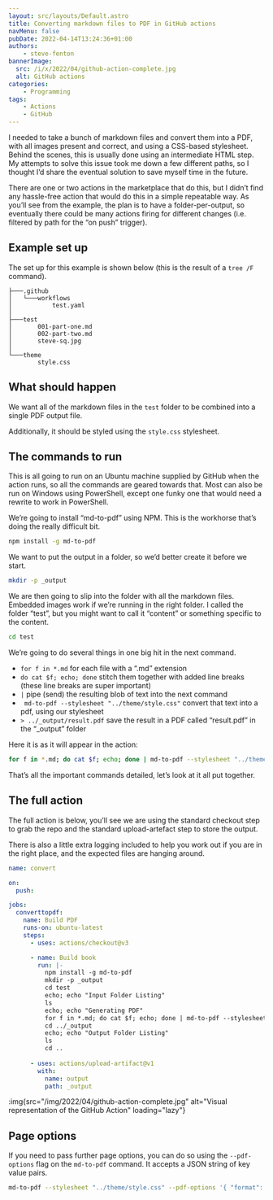 ```yaml
---
layout: src/layouts/Default.astro
title: Converting markdown files to PDF in GitHub actions
navMenu: false
pubDate: 2022-04-14T13:24:36+01:00
authors:
    - steve-fenton
bannerImage:
  src: /i/x/2022/04/github-action-complete.jpg
  alt: GitHub actions
categories:
    - Programming
tags:
    - Actions
    - GitHub
---
```


I needed to take a bunch of markdown files and convert them into a PDF, with all images present and correct, and using a CSS-based stylesheet. Behind the scenes, this is usually done using an intermediate HTML step. My attempts to solve this issue took me down a few different paths, so I thought I’d share the eventual solution to save myself time in the future.

There are one or two actions in the marketplace that do this, but I didn’t find any hassle-free action that would do this in a simple repeatable way. As you’ll see from the example, the plan is to have a folder-per-output, so eventually there could be many actions firing for different changes (i.e. filtered by path for the “on push” trigger).

## Example set up

The set up for this example is shown below (this is the result of a `tree /F` command).

```
├───.github
│   └───workflows
│           test.yaml
│
├───test
│       001-part-one.md
│       002-part-two.md
│       steve-sq.jpg
│
└───theme
        style.css
```

## What should happen

We want all of the markdown files in the `test` folder to be combined into a single PDF output file.

Additionally, it should be styled using the `style.css` stylesheet.

## The commands to run

This is all going to run on an Ubuntu machine supplied by GitHub when the action runs, so all the commands are geared towards that. Most can also be run on Windows using PowerShell, except one funky one that would need a rewrite to work in PowerShell.

We’re going to install “md-to-pdf” using NPM. This is the workhorse that’s doing the really difficult bit.

```bash
npm install -g md-to-pdf
```

We want to put the output in a folder, so we’d better create it before we start.

```bash
mkdir -p _output
```

We are then going to slip into the folder with all the markdown files. Embedded images work if we’re running in the right folder. I called the folder “test”, but you might want to call it “content” or something specific to the content.

```bash
cd test
```

We’re going to do several things in one big hit in the next command.

- `for f in *.md` for each file with a “.md” extension
- `do cat $f; echo; done` stitch them together with added line breaks (these line breaks are super important)
- `|` pipe (send) the resulting blob of text into the next command
- ` md-to-pdf --stylesheet "../theme/style.css"` convert that text into a pdf, using our stylesheet
- `> ../_output/result.pdf` save the result in a PDF called “result.pdf” in the “\_output” folder

Here it is as it will appear in the action:

```bash
for f in *.md; do cat $f; echo; done | md-to-pdf --stylesheet "../theme/style.css" > ../_output/blue-paper.pdf
```

That’s all the important commands detailed, let’s look at it all put together.

## The full action

The full action is below, you’ll see we are using the standard checkout step to grab the repo and the standard upload-artefact step to store the output.

There is also a little extra logging included to help you work out if you are in the right place, and the expected files are hanging around.

```yaml
name: convert

on:
  push:

jobs:
  converttopdf:
    name: Build PDF
    runs-on: ubuntu-latest
    steps:
      - uses: actions/checkout@v3

      - name: Build book
        run: |-
          npm install -g md-to-pdf
          mkdir -p _output
          cd test
          echo; echo "Input Folder Listing"
          ls
          echo; echo "Generating PDF"
          for f in *.md; do cat $f; echo; done | md-to-pdf --stylesheet "../theme/style.css" > ../_output/blue-paper.pdf
          cd ../_output
          echo; echo "Output Folder Listing"
          ls
          cd ..
      
      - uses: actions/upload-artifact@v1
        with:
          name: output
          path: _output
```

:img{src="/img/2022/04/github-action-complete.jpg" alt="Visual representation of the GitHub Action" loading="lazy"}

## Page options

If you need to pass further page options, you can do so using the `--pdf-options` flag on the `md-to-pdf` command. It accepts a JSON string of key value pairs.

```bash
md-to-pdf --stylesheet "../theme/style.css" --pdf-options '{ "format": "a4", "margin": "40mm 40mm", "printBackground": true, "preferCSSPageSize": true }
```